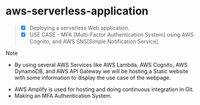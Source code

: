 # aws-serverless-application

> + [x] Deploying a serverless Web application.
> + [x] USE CASE - MFA [Multi-Factor Authentication System] using AWS Cognito, and AWS SNS[Simple Notification Service].

> [!NOTE]
> + By using several AWS Services like AWS Lambda, AWS Cognito, AWS DynamoDB, and AWS API Gateway we will be hosting a Static website with some information to display the use case of the webpage.
+ AWS Amplify is used for hosting and doing continuous integration in Git.
+ Making an MFA Authentication System.
